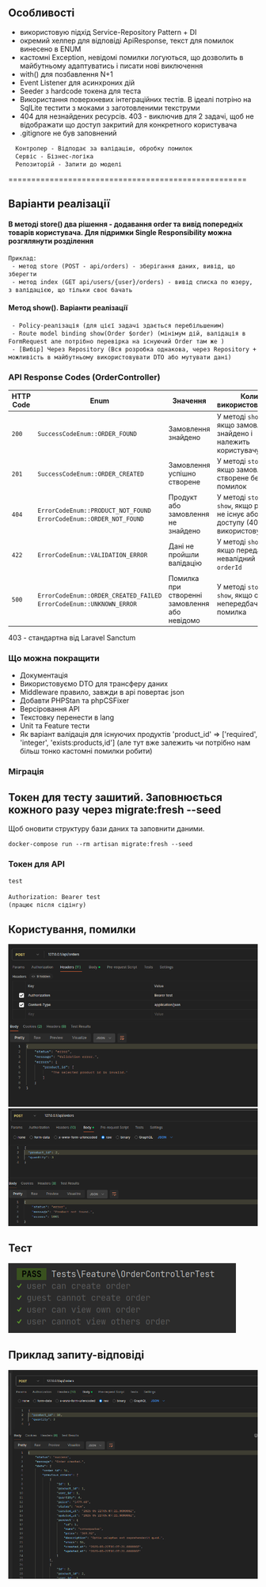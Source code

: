 ## Особливості
- використовую підхід Service-Repository Pattern + DI
- окремий хелпер для відповіді ApiResponse, текст для помилок винесено в ENUM
- кастомні Exception, невідомі помилки логуються, що дозволить в майбутньому адаптуватись і писати нові виключення
- with() для позбавлення N+1
- Event Listener для асинхроних дій
- Seeder з hardcode токена для теста
- Використання поверхневих інтеграційних тестів. В ідеалі потріно на SqlLite тестити з моками з заготовленими текструми
- 404 для незнайдених ресурсів. 403 - виключив для 2 задачі, щоб не відображати що доступ закритий для конкретного користувача
- .gitignore не був заповнений

``` 
  Контролер - Відподає за валідацію, обробку помилок
  Сервіс - Бізнес-логіка
  Репозиторій - Запити до моделі
``` 

====================================================
## Варіанти реалізації
#### В методі store() два рішення - додавання order та вивід попередніх товарів користувача. Для підримки Single Responsibility можна розгялянути розділення
``` 
Приклад:
 - метод store (POST - api/orders) - зберігання даних, вивід, що зберегти 
 - метод index (GET api/users/{user}/orders) - вивід списка по юзеру, з валідацією, що тільки своє бачать

```
#### Метод show(). Варіанти реалізації
``` 
 - Policy-реалізація (для цієї задачі здається перебільшеним)
 - Route model binding show(Order $order) (мінімум дій, валідація в FormRequest але потрібно перевірка на існуючий Order там же )
 - [Вибір] Через Repository (Вся розробка однакова, через Repository + можливість в майбутньому використовувати DTO або мутувати дані)

```

### API Response Codes (OrderController)

| HTTP Code | Enum                                                                    | Значення                                      | Коли використовується                                                                        |
| --------- | ----------------------------------------------------------------------- |-----------------------------------------------|----------------------------------------------------------------------------------------------|
| `200`     | `SuccessCodeEnum::ORDER_FOUND`                                          | Замовлення знайдено                           | У методі `show`, якщо замовлення знайдено і належить користувачу                             |
| `201`     | `SuccessCodeEnum::ORDER_CREATED`                                        | Замовлення успішно створене                   | У методі `store`, якщо замовлення створене без помилок                                       |
| `404`     | `ErrorCodeEnum::PRODUCT_NOT_FOUND`<br>`ErrorCodeEnum::ORDER_NOT_FOUND`  | Продукт або замовлення не знайдено            | У методі `store` або `show`, якщо ресурс не існує або нема доступу (403 не використовую тут) |
| `422`     | `ErrorCodeEnum::VALIDATION_ERROR`                                       | Дані не пройшли валідацію                     | У методі `show`, якщо передано невалідний `orderId`                                          |
| `500`     | `ErrorCodeEnum::ORDER_CREATED_FAILED`<br>`ErrorCodeEnum::UNKNOWN_ERROR` | Помилка при створенні замовлення або невідомо | У методі `store` або `show`, якщо сталася непередбачена помилка                              |

 403 - стандартна від Laravel Sanctum

### Що можна покращити
- Документація
- Використовуємо DTO для трансферу даних
- Middleware правило, завжди в api повертає json
- Добавти PHPStan та phpCSFixer
- Версіровання API
- Текстовку перенести в lang
- Unit та Feature тести
- Як варіант валідація для існуючих продуктів  'product_id' => ['required', 'integer', 'exists:products,id'] (але тут вже залежить чи потрібно нам більш тонко кастомні помилки робити)


### Міграція
## Токен для тесту зашитий. Заповнюється кожного разу через migrate:fresh --seed

Щоб оновити структуру бази даних та заповнити даними.

``` 
docker-compose run --rm artisan migrate:fresh --seed

```

### Токен для API
```
test 

Authorization: Bearer test 
(працює після сідінгу)

```
## Користування, помилки

![img.png](img.png)
![img_1.png](img_1.png)


## Тест
![img_3.png](img_3.png)

## Приклад запиту-відповіді
![img_2.png](img_2.png)


